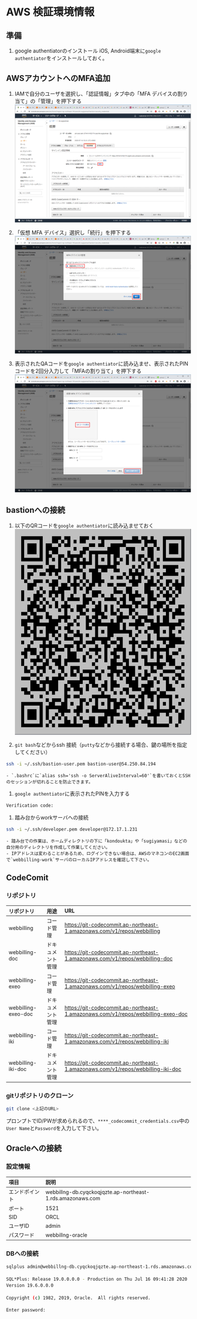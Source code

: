 # AWS 検証環境情報

## 準備

1. google authentiatorのインストール
iOS, Android端末に`google authentiator`をインストールしておく。

## AWSアカウントへのMFA追加

1. IAMで自分のユーザを選択し、「認証情報」タブ中の「MFA デバイスの割り当て」の「管理」を押下する
![](images/mfa1.png)

1. 「仮想 MFA デバイス」選択し「続行」を押下する
![](images/mfa2.png)

1. 表示されたQAコードを`google authentiator`に読み込ませ、表示されたPINコードを2回分入力して「MFAの割り当て」を押下する
![](images/mfa3.png)


## bastionへの接続

1. 以下のQRコードを`google authentiator`に読み込ませておく
![](images/qr.png)

1. `git bash`などからssh 接続（`putty`などから接続する場合、鍵の場所を指定してください）
```bash
ssh -i ~/.ssh/bastion-user.pem bastion-user@54.250.84.194
```
	- `.bashrc`に`alias ssh='ssh -o ServerAliveInterval=60'`を書いておくとSSHのセッションが切れることを防止できます。

1. `google authentiator`に表示されたPINを入力する
```bash
Verification code:
```

1. 踏み台からworkサーバへの接続  
```bash
ssh -i ~/.ssh/developer.pem developer@172.17.1.231
```
	- 踏み台での作業は、ホームディレクトリの下に「kondoukta」や「sugiyamasi」などの自分用のディレクトリを作成して作業してください。
	- IPアドレスは変わることがあるため、ログインできない場合は、AWSのマネコンのEC2画面で`webbilling-work`サーバのローカルIPアドレスを確認して下さい。

## CodeComit

### リポジトリ

| リポジトリ | 用途 | URL | 
|:-----|:-----|:-----|
| webbilling | コード管理 | https://git-codecommit.ap-northeast-1.amazonaws.com/v1/repos/webbilling |
| webbilling-doc | ドキュメント管理 | https://git-codecommit.ap-northeast-1.amazonaws.com/v1/repos/webbilling-doc |
| webbilling-exeo | コード管理 | https://git-codecommit.ap-northeast-1.amazonaws.com/v1/repos/webbilling-exeo |
| webbilling-exeo-doc | ドキュメント管理 | https://git-codecommit.ap-northeast-1.amazonaws.com/v1/repos/webbilling-exeo-doc |
| webbilling-iki | コード管理 | https://git-codecommit.ap-northeast-1.amazonaws.com/v1/repos/webbilling-iki |
| webbilling-iki-doc | ドキュメント管理 | https://git-codecommit.ap-northeast-1.amazonaws.com/v1/repos/webbilling-iki-doc |

### gitリポジトリのクローン  

```bash
git clone <上記のURL>
```
プロンプトでID/PWが求められるので、`****_codecommit_credentials.csv`中の`User Name`と`Password`を入力して下さい。

## Oracleへの接続

### 設定情報

| 項目 | 説明 | 
|:-----|:-----|
| エンドポイント | webbillng-db.cyqckoqjqzte.ap-northeast-1.rds.amazonaws.com |
| ポート | 1521 |
| SID | ORCL |
| ユーザID | admin |
| パスワード | webbillng-oracle |

### DBへの接続

```bash
sqlplus admin@webbillng-db.cyqckoqjqzte.ap-northeast-1.rds.amazonaws.com:1521/ORCL

SQL*Plus: Release 19.0.0.0.0 - Production on Thu Jul 16 09:41:28 2020
Version 19.6.0.0.0

Copyright (c) 1982, 2019, Oracle.  All rights reserved.

Enter password:
```
